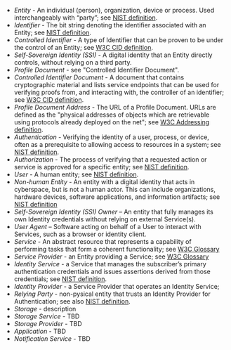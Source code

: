  - <dfn>Entity</dfn> - An individual (person), organization, device or process. Used interchangeably with “party”; see [NIST definition](https://csrc.nist.gov/glossary/term/entity).
 - <dfn>Identifier</dfn> - The bit string denoting the identifier associated with an Entity; see [NIST definition](https://csrc.nist.gov/glossary/term/identifier).
 - <dfn>Controlled Identifier</dfn> - A type of Identifier that can be proven to be under the control of an Entity; see [W3C CID definition](https://www.w3.org/TR/cid-1.0/#dfn-controlled-identifier).
 - <dfn>Self-Sovereign Identity (SSI)</dfn> - A digital identity that an Entity directly controls, without relying on a third party.
 - <dfn>Profile Document</dfn> - see "Controlled Identifier Document".
 - <dfn>Controlled Identifier Document</dfn> - A document that contains cryptographic material and lists service endpoints that can be used for verifying proofs from, and interacting with, the controller of an identifier; see [W3C CID definition](https://www.w3.org/TR/cid-1.0/#dfn-controlled-identifier-document).
 - <dfn>Profile Document Address</dfn> - The URL of a Profile Document. URLs are defined as the "physical addresses of objects which are retrievable using protocols already deployed on the net"; see [W3C Addressing definition](https://www.w3.org/Addressing/URL/url-spec.html).
 - <dfn>Authentication</dfn> -  Verifying the identity of a user, process, or device, often as a prerequisite to allowing access to resources in a system; see [NIST definition](https://csrc.nist.gov/glossary/term/authentication).
 - <dfn>Authorization</dfn> - The process of verifying that a requested action or service is approved for a specific entity; see [NIST definition](https://csrc.nist.gov/glossary/term/authorization).
 - <dfn>User</dfn> - A human entity; see [NIST definition](https://csrc.nist.gov/glossary/term/user).
 - <dfn>Non-human Entity</dfn> - An entity with a digital identity that acts in cyberspace, but is not a human actor. This can include organizations, hardware devices, software applications, and information artifacts; see [NIST definition](https://csrc.nist.gov/glossary/term/non-human_entity)
 - <dfn>Self-Sovereign Identity (SSI) Owner</dfn> – An entity that fully manages its own Identity credentials without relying on external Service(s).
 - <dfn>User Agent</dfn> – Software acting on behalf of a User to interact with Services, such as a browser or identity client.
 - <dfn>Service</dfn> - An abstract resource that represents a capability of performing tasks that form a coherent functionality; see [W3C Glossary](https://www.w3.org/TR/ws-gloss/#service)
 - <dfn>Service Provider</dfn> - an Entity providing a Service; see [W3C Glossary](https://www.w3.org/TR/ws-gloss/#providerentity)
 - <dfn>Identity Service</dfn> - a Service that manages the subscriber’s primary authentication credentials and issues assertions derived from those credentials; see [NIST definition](https://csrc.nist.gov/glossary/term/identity_provider).
 - <dfn>Identity Provider</dfn> - a Service Provider that operates an Identity Service;
 - <dfn>Relying Party</dfn> - non-pysical entity that trusts an Identity Provider for Authentication; see also [NIST definition](https://csrc.nist.gov/glossary/term/relying_party).
 - <dfn>Storage</dfn> - description
 - <dfn>Storage Service</dfn> - TBD
 - <dfn>Storage Provider</dfn> - TBD
 - <dfn>Application</dfn> - TBD
 - <dfn>Notification Service</dfn> - TBD
